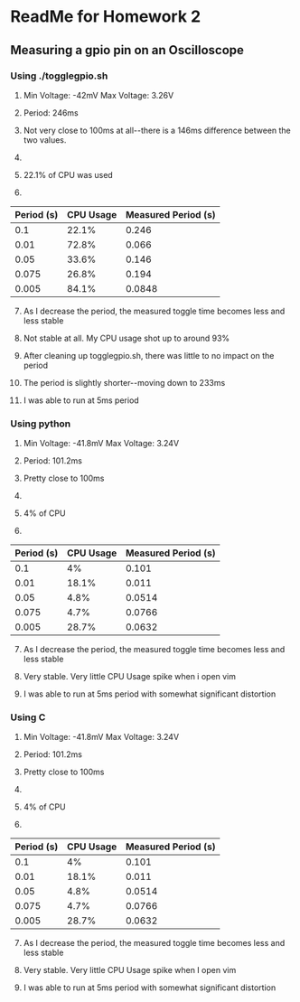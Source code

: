 # ReadMe for Homework 2
## Measuring a gpio pin on an Oscilloscope
### Using ./togglegpio.sh
1. Min Voltage: -42mV
   Max Voltage: 3.26V

2. Period: 246ms

3. Not very close to 100ms at all--there is a 146ms difference between the two values.

4. 

5. 22.1% of CPU was used

6. 
| Period (s) | CPU Usage | Measured Period (s) |
|---|---|---|
| 0.1 | 22.1% | 0.246 |
| 0.01 | 72.8% | 0.066 |
|0.05| 33.6%| 0.146|
|0.075| 26.8%| 0.194|
|0.005 |84.1% |0.0848|

7. As I decrease the period, the measured toggle time becomes less and less stable

8. Not stable at all. My CPU usage shot up to around 93%

9. After cleaning up togglegpio.sh, there was little to no impact on the period

10. The period is slightly shorter--moving down to 233ms 

11. I was able to run at 5ms period

### Using python 

1. Min Voltage: -41.8mV
   Max Voltage: 3.24V

2. Period: 101.2ms

3. Pretty close to 100ms

4. 

5. 4% of CPU

6. 
| Period (s) | CPU Usage | Measured Period (s) |
|---|---|---|
|0.1| 4% |0.101|
|0.01| 18.1%| 0.011|
|0.05 |4.8% |0.0514|
|0.075 |4.7% |0.0766|
|0.005| 28.7%| 0.0632|

7. As I decrease the period, the measured toggle time becomes less and less stable

8. Very stable. Very little CPU Usage spike when i open vim

11. I was able to run at 5ms period with somewhat significant distortion

### Using C
1. Min Voltage: -41.8mV
   Max Voltage: 3.24V

2. Period: 101.2ms

3. Pretty close to 100ms

4. 

5. 4% of CPU

6. 
| Period (s) | CPU Usage | Measured Period (s) |
|---|---|---|
|0.1| 4%| 0.101|
|0.01| 18.1%| 0.011|
|0.05| 4.8%| 0.0514|
|0.075| 4.7%| 0.0766|
|0.005| 28.7%| 0.0632|

7. As I decrease the period, the measured toggle time becomes less and less stable

8. Very stable. Very little CPU Usage spike when I open vim

11. I was able to run at 5ms period with somewhat significant distortion
